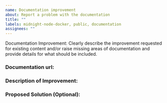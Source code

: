 ```yaml
---
name: Documentation improvement
about: Report a problem with the documentation
title: ""
labels: midnight-node-docker, public, documentation
assignees: ""
---
```


Documentation Improvement: Clearly describe the improvement requested for existing content and/or raise missing areas of documentation and provide details for what should be included.

### Documentation url: 
<!-- Specify the exact location of the documentation you are referencing. -->

### Description of Improvement: 
<!-- Provide a detailed description of the requested improvement. -->

### Proposed Solution (Optional):
<!-- If you have specific suggestions for how to implement the improvement, provide them here.
This could include suggested wording, code snippets, or structural changes -->
